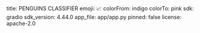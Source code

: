 title: PENGUINS CLASSIFIER
emoji: 📈
colorFrom: indigo
colorTo: pink
sdk: gradio
sdk_version: 4.44.0
app_file: app/app.py
pinned: false
license: apache-2.0

